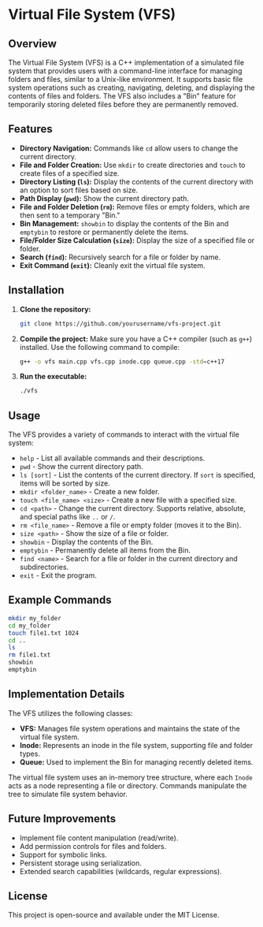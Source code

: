 # Virtual File System (VFS)

## Overview
The Virtual File System (VFS) is a C++ implementation of a simulated file system that provides users with a command-line interface for managing folders and files, similar to a Unix-like environment. It supports basic file system operations such as creating, navigating, deleting, and displaying the contents of files and folders. The VFS also includes a "Bin" feature for temporarily storing deleted files before they are permanently removed.

## Features
- **Directory Navigation:** Commands like `cd` allow users to change the current directory.
- **File and Folder Creation:** Use `mkdir` to create directories and `touch` to create files of a specified size.
- **Directory Listing (`ls`):** Display the contents of the current directory with an option to sort files based on size.
- **Path Display (`pwd`):** Show the current directory path.
- **File and Folder Deletion (`rm`):** Remove files or empty folders, which are then sent to a temporary "Bin."
- **Bin Management:** `showbin` to display the contents of the Bin and `emptybin` to restore or permanently delete the items.
- **File/Folder Size Calculation (`size`):** Display the size of a specified file or folder.
- **Search (`find`):** Recursively search for a file or folder by name.
- **Exit Command (`exit`):** Cleanly exit the virtual file system.

## Installation
1. **Clone the repository:**
   ```bash
   git clone https://github.com/yourusername/vfs-project.git
   ```
2. **Compile the project:**
   Make sure you have a C++ compiler (such as `g++`) installed. Use the following command to compile:
   ```bash
   g++ -o vfs main.cpp vfs.cpp inode.cpp queue.cpp -std=c++17
   ```
3. **Run the executable:**
   ```bash
   ./vfs
   ```

## Usage
The VFS provides a variety of commands to interact with the virtual file system:
- `help` - List all available commands and their descriptions.
- `pwd` - Show the current directory path.
- `ls [sort]` - List the contents of the current directory. If `sort` is specified, items will be sorted by size.
- `mkdir <folder_name>` - Create a new folder.
- `touch <file_name> <size>` - Create a new file with a specified size.
- `cd <path>` - Change the current directory. Supports relative, absolute, and special paths like `..` or `/`.
- `rm <file_name>` - Remove a file or empty folder (moves it to the Bin).
- `size <path>` - Show the size of a file or folder.
- `showbin` - Display the contents of the Bin.
- `emptybin` - Permanently delete all items from the Bin.
- `find <name>` - Search for a file or folder in the current directory and subdirectories.
- `exit` - Exit the program.

## Example Commands
```bash
mkdir my_folder
cd my_folder
touch file1.txt 1024
cd ..
ls
rm file1.txt
showbin
emptybin
```

## Implementation Details
The VFS utilizes the following classes:
- **VFS:** Manages file system operations and maintains the state of the virtual file system.
- **Inode:** Represents an inode in the file system, supporting file and folder types.
- **Queue:** Used to implement the Bin for managing recently deleted items.
  
The virtual file system uses an in-memory tree structure, where each `Inode` acts as a node representing a file or directory. Commands manipulate the tree to simulate file system behavior.

## Future Improvements
- Implement file content manipulation (read/write).
- Add permission controls for files and folders.
- Support for symbolic links.
- Persistent storage using serialization.
- Extended search capabilities (wildcards, regular expressions).

## License
This project is open-source and available under the MIT License.

